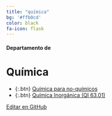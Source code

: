 ```yaml
---
title: "química"
bg: '#ffb0cd'
color: black
fa-icon: flask
---
```

#### Departamento de
# Química

<!---
No poner los links de t.joinchat directamente,
usar https://www.protectyourlinks.com/ para obtener
un link corto protegido por captcha
-->

*  {:.btn} <i class="fas fa-vial"></i> [Química para no-químicos](https://www.proyl.com/hV5y5PD9p)
*  {:.btn} <i class="fas fa-atom"></i> [Química Inorgánica (QI 63.01)](https://www.proyl.com/RNwD71y9t)

<span class="editongithub">
	<a href="{{site.github.repository_url}}/blob/master/{{page.path}}">
		<i class="fas fa-pen"></i> Editar en GitHub
	</a>
</span>
